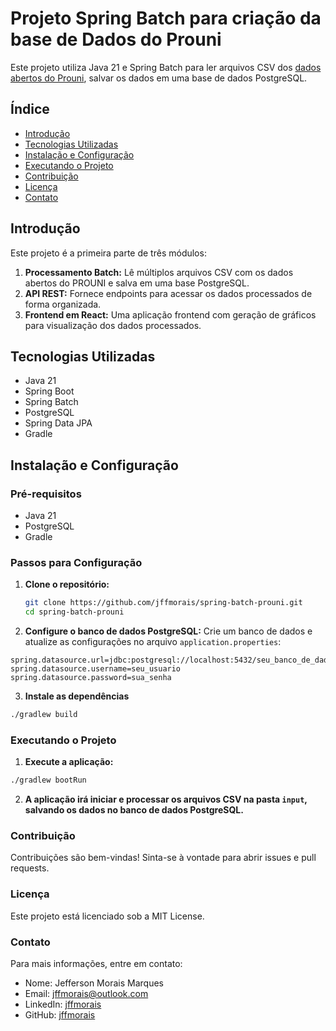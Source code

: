 # Projeto Spring Batch para criação da base de Dados do Prouni

Este projeto utiliza Java 21 e Spring Batch para ler arquivos CSV dos [dados abertos do Prouni](https://dadosabertos.mec.gov.br/prouni), salvar os dados em uma base de dados PostgreSQL.
## Índice

- [Introdução](#introdução)
- [Tecnologias Utilizadas](#tecnologias-utilizadas)
- [Instalação e Configuração](#instalação-e-configuração)
- [Executando o Projeto](#executando-o-projeto)
- [Contribuição](#contribuição)
- [Licença](#licença)
- [Contato](#contato)

## Introdução

Este projeto é a primeira parte de três módulos:
1. **Processamento Batch:** Lê múltiplos arquivos CSV com os dados abertos do PROUNI e salva em uma base PostgreSQL.
2. **API REST:** Fornece endpoints para acessar os dados processados de forma organizada.
3. **Frontend em React:** Uma aplicação frontend com geração de gráficos para visualização dos dados processados.

## Tecnologias Utilizadas

- Java 21
- Spring Boot
- Spring Batch
- PostgreSQL
- Spring Data JPA
- Gradle

## Instalação e Configuração

### Pré-requisitos

- Java 21
- PostgreSQL
- Gradle

### Passos para Configuração

1. **Clone o repositório:**
   ```sh
   git clone https://github.com/jffmorais/spring-batch-prouni.git
   cd spring-batch-prouni
   ```

2. **Configure o banco de dados PostgreSQL:**
Crie um banco de dados e atualize as configurações no arquivo `application.properties`:

```properties
spring.datasource.url=jdbc:postgresql://localhost:5432/seu_banco_de_dados
spring.datasource.username=seu_usuario
spring.datasource.password=sua_senha
```

3. **Instale as dependências**
```sh
./gradlew build
```

### Executando o Projeto
1. **Execute a aplicação:**
```sh
./gradlew bootRun
```
2. **A aplicação irá iniciar e processar os arquivos CSV na pasta `input`, salvando os dados no banco de dados PostgreSQL.**

### Contribuição
Contribuições são bem-vindas! Sinta-se à vontade para abrir issues e pull requests.

### Licença
Este projeto está licenciado sob a MIT License.

### Contato
Para mais informações, entre em contato:
- Nome: Jefferson Morais Marques
- Email: jffmorais@outlook.com
- LinkedIn: [jffmorais](https://www.linkedin.com/in/jffmorais/)
- GitHub: [jffmorais](https://github.com/jffmorais)